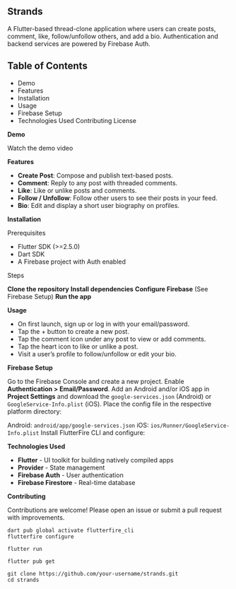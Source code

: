 
## Strands



A Flutter-based thread-clone application where users can create posts, comment, like, follow/unfollow others, and add a bio. Authentication and backend services are powered by Firebase Auth.



## Table of Contents

- Demo
- Features
- Installation
- Usage
- Firebase Setup
- Technologies Used
Contributing
License

**Demo**



Watch the demo video



**Features**

- **Create Post**: Compose and publish text-based posts.
- **Comment**: Reply to any post with threaded comments.
- **Like**: Like or unlike posts and comments.
- **Follow / Unfollow**: Follow other users to see their posts in your feed.
- **Bio**: Edit and display a short user biography on profiles.

**Installation**

Prerequisites

- Flutter SDK (>=2.5.0)
- Dart SDK
- A Firebase project with Auth enabled

Steps

**Clone the repository**
**Install dependencies**
**Configure Firebase** (See Firebase Setup)
**Run the app**

**Usage**

- On first launch, sign up or log in with your email/password.
- Tap the + button to create a new post.
- Tap the comment icon under any post to view or add comments.
- Tap the heart icon to like or unlike a post.
- Visit a user’s profile to follow/unfollow or edit your bio.

**Firebase Setup**

Go to the Firebase Console and create a new project.
Enable **Authentication > Email/Password**.
Add an Android and/or iOS app in **Project Settings** and download the `google-services.json` (Android) or `GoogleService-Info.plist` (iOS).
Place the config file in the respective platform directory:

Android: `android/app/google-services.json`
iOS: `ios/Runner/GoogleService-Info.plist`
Install FlutterFire CLI and configure:

**Technologies Used**

- **Flutter** - UI toolkit for building natively compiled apps
- **Provider** - State management
- **Firebase Auth** - User authentication
- **Firebase Firestore** - Real-time database

**Contributing**

Contributions are welcome! Please open an issue or submit a pull request with improvements.

```
dart pub global activate flutterfire_cli
flutterfire configure
```

```
flutter run
```

```
flutter pub get
```

```
git clone https://github.com/your-username/strands.git
cd strands
```
